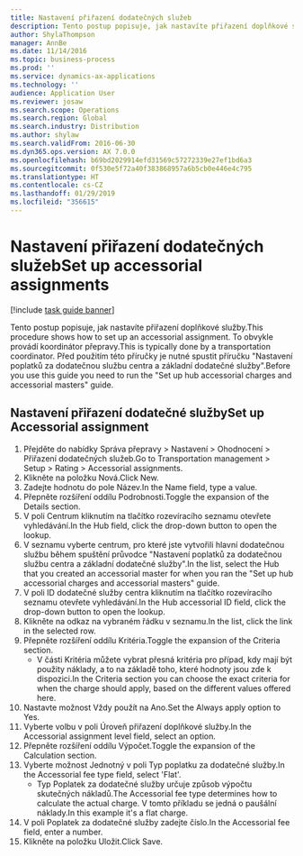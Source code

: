 ```yaml
---
title: Nastavení přiřazení dodatečných služeb
description: Tento postup popisuje, jak nastavíte přiřazení doplňkové služby.
author: ShylaThompson
manager: AnnBe
ms.date: 11/14/2016
ms.topic: business-process
ms.prod: ''
ms.service: dynamics-ax-applications
ms.technology: ''
audience: Application User
ms.reviewer: josaw
ms.search.scope: Operations
ms.search.region: Global
ms.search.industry: Distribution
ms.author: shylaw
ms.search.validFrom: 2016-06-30
ms.dyn365.ops.version: AX 7.0.0
ms.openlocfilehash: b69bd2029914efd31569c57272339e27ef1bd6a3
ms.sourcegitcommit: 0f530e5f72a40f383868957a6b5cb0e446e4c795
ms.translationtype: HT
ms.contentlocale: cs-CZ
ms.lasthandoff: 01/29/2019
ms.locfileid: "356615"
---
```

# <a name="set-up-accessorial-assignments"></a><span data-ttu-id="41dda-103">Nastavení přiřazení dodatečných služeb</span><span class="sxs-lookup"><span data-stu-id="41dda-103">Set up accessorial assignments</span></span>

[!include [task guide banner](../../includes/task-guide-banner.md)]

<span data-ttu-id="41dda-104">Tento postup popisuje, jak nastavíte přiřazení doplňkové služby.</span><span class="sxs-lookup"><span data-stu-id="41dda-104">This procedure shows how to set up an accessorial assignment.</span></span> <span data-ttu-id="41dda-105">To obvykle provádí koordinátor přepravy.</span><span class="sxs-lookup"><span data-stu-id="41dda-105">This is typically done by a transportation coordinator.</span></span> <span data-ttu-id="41dda-106">Před použitím této příručky je nutné spustit příručku "Nastavení poplatků za dodatečnou službu centra a základní dodatečné služby".</span><span class="sxs-lookup"><span data-stu-id="41dda-106">Before you use this guide you need to run the "Set up hub accessorial charges and accessorial masters" guide.</span></span>


## <a name="set-up-accessorial-assignment"></a><span data-ttu-id="41dda-107">Nastavení přiřazení dodatečné služby</span><span class="sxs-lookup"><span data-stu-id="41dda-107">Set up Accessorial assignment</span></span>
1. <span data-ttu-id="41dda-108">Přejděte do nabídky Správa přepravy > Nastavení > Ohodnocení > Přiřazení dodatečných služeb.</span><span class="sxs-lookup"><span data-stu-id="41dda-108">Go to Transportation management > Setup > Rating > Accessorial assignments.</span></span>
2. <span data-ttu-id="41dda-109">Klikněte na položku Nová.</span><span class="sxs-lookup"><span data-stu-id="41dda-109">Click New.</span></span>
3. <span data-ttu-id="41dda-110">Zadejte hodnotu do pole Název.</span><span class="sxs-lookup"><span data-stu-id="41dda-110">In the Name field, type a value.</span></span>
4. <span data-ttu-id="41dda-111">Přepněte rozšíření oddílu Podrobnosti.</span><span class="sxs-lookup"><span data-stu-id="41dda-111">Toggle the expansion of the Details section.</span></span>
5. <span data-ttu-id="41dda-112">V poli Centrum kliknutím na tlačítko rozevíracího seznamu otevřete vyhledávání.</span><span class="sxs-lookup"><span data-stu-id="41dda-112">In the Hub field, click the drop-down button to open the lookup.</span></span>
6. <span data-ttu-id="41dda-113">V seznamu vyberte centrum, pro které jste vytvořili hlavní dodatečnou službu během spuštění průvodce "Nastavení poplatků za dodatečnou službu centra a základní dodatečné služby".</span><span class="sxs-lookup"><span data-stu-id="41dda-113">In the list, select the Hub that you created an accessorial master for when you ran the "Set up hub accessorial charges and accessorial masters" guide.</span></span> 
7. <span data-ttu-id="41dda-114">V poli ID dodatečné služby centra kliknutím na tlačítko rozevíracího seznamu otevřete vyhledávání.</span><span class="sxs-lookup"><span data-stu-id="41dda-114">In the Hub accessorial ID field, click the drop-down button to open the lookup.</span></span>
8. <span data-ttu-id="41dda-115">Klikněte na odkaz na vybraném řádku v seznamu.</span><span class="sxs-lookup"><span data-stu-id="41dda-115">In the list, click the link in the selected row.</span></span>
9. <span data-ttu-id="41dda-116">Přepněte rozšíření oddílu Kritéria.</span><span class="sxs-lookup"><span data-stu-id="41dda-116">Toggle the expansion of the Criteria section.</span></span>
    * <span data-ttu-id="41dda-117">V části Kritéria můžete vybrat přesná kritéria pro případ, kdy mají být použity náklady, a to na základě toho, které hodnoty jsou zde k dispozici.</span><span class="sxs-lookup"><span data-stu-id="41dda-117">In the Criteria section you can choose the exact criteria for when the charge should apply, based on the different values offered here.</span></span>  
10. <span data-ttu-id="41dda-118">Nastavte možnost Vždy použít na Ano.</span><span class="sxs-lookup"><span data-stu-id="41dda-118">Set the Always apply option to Yes.</span></span>
11. <span data-ttu-id="41dda-119">Vyberte volbu v poli Úroveň přiřazení doplňkové služby.</span><span class="sxs-lookup"><span data-stu-id="41dda-119">In the Accessorial assignment level field, select an option.</span></span>
12. <span data-ttu-id="41dda-120">Přepněte rozšíření oddílu Výpočet.</span><span class="sxs-lookup"><span data-stu-id="41dda-120">Toggle the expansion of the Calculation section.</span></span>
13. <span data-ttu-id="41dda-121">Vyberte možnost Jednotný v poli Typ poplatku za dodatečné služby.</span><span class="sxs-lookup"><span data-stu-id="41dda-121">In the Accessorial fee type field, select 'Flat'.</span></span>
    * <span data-ttu-id="41dda-122">Typ Poplatek za dodatečné služby určuje způsob výpočtu skutečných nákladů.</span><span class="sxs-lookup"><span data-stu-id="41dda-122">The Accessorial fee type determines how to calculate the actual charge.</span></span> <span data-ttu-id="41dda-123">V tomto příkladu se jedná o paušální náklady.</span><span class="sxs-lookup"><span data-stu-id="41dda-123">In this example it's a flat charge.</span></span>  
14. <span data-ttu-id="41dda-124">V poli Poplatek za dodatečné služby zadejte číslo.</span><span class="sxs-lookup"><span data-stu-id="41dda-124">In the Accessorial fee field, enter a number.</span></span>
15. <span data-ttu-id="41dda-125">Klikněte na položku Uložit.</span><span class="sxs-lookup"><span data-stu-id="41dda-125">Click Save.</span></span>

